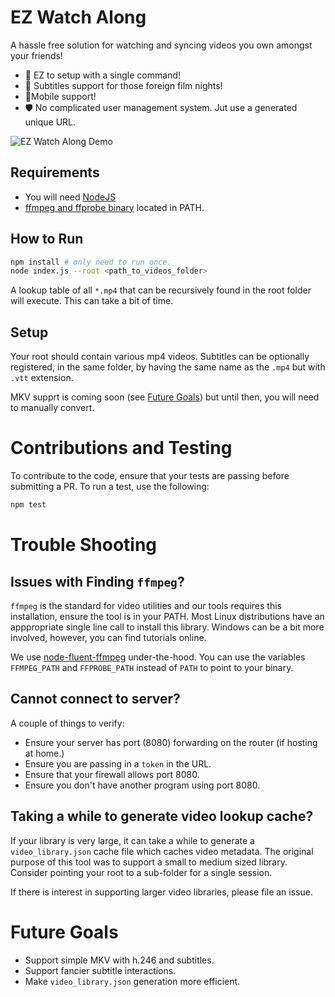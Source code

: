 # EZ Watch Along

A hassle free solution for watching and syncing videos you own amongst your friends!

* 🤗 EZ to setup with a single command!
* 📜 Subtitles support for those foreign film nights!
* 📱Mobile support!
* 🛡️ No complicated user management system. Jut use a generated unique URL.

![EZ Watch Along Demo](assets/demo.gif)

## Requirements

* You will need [NodeJS](https://nodejs.org/en)
* [ffmpeg and ffprobe binary](https://ffmpeg.org/download.html) located in PATH.

## How to Run

```bash
npm install # only need to run once.
node index.js --root <path_to_videos_folder>
```

A lookup table of all `*.mp4` that can be recursively found in the root folder will execute.
This can take a bit of time.

## Setup

Your root should contain various mp4 videos.
Subtitles can be optionally registered, in the same folder, by having the same name as the `.mp4` but with `.vtt` extension.

MKV supprt is coming soon (see [Future Goals](#future-goals)) but until then, you will need to manually convert.

# Contributions and Testing

To contribute to the code, ensure that your tests are passing before submitting a PR.
To run a test, use the following:

```bash
npm test
```

# Trouble Shooting

## Issues with Finding `ffmpeg`?

`ffmpeg` is the standard for video utilities and our tools requires this installation, ensure the tool is in your PATH.
Most Linux distributions have an apppropriate single line call to install this library.
Windows can be a bit more involved, however, you can find tutorials online.

We use [node-fluent-ffmpeg](https://github.com/fluent-ffmpeg/node-fluent-ffmpeg) under-the-hood.
You can use the variables `FFMPEG_PATH` and `FFPROBE_PATH` instead of `PATH` to point to your binary.

## Cannot connect to server?

A couple of things to verify:

* Ensure your server has port (8080) forwarding on the router (if hosting at home.)
* Ensure you are passing in a `token` in the URL.
* Ensure that your firewall allows port 8080.
* Ensure you don't have another program using port 8080.

## Taking a while to generate video lookup cache?

If your library is very large, it can take a while to generate a `video_library.json` cache file which caches video metadata.
The original purpose of this tool was to support a small to medium sized library. Consider pointing your root to a sub-folder for a single session.

If there is interest in supporting larger video libraries, please file an issue.

# Future Goals

* Support simple MKV with h.246 and subtitles.
* Support fancier subtitle interactions.
* Make `video_library.json` generation more efficient.
